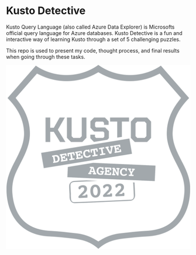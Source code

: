 # Kusto Detective
Kusto Query Language (also called Azure Data Explorer) is Microsofts official query language for Azure databases.
Kusto Detective is a fun and interactive way of learning Kusto through a set of 5 challenging puzzles.

This repo is used to present my code, thought process, and final results when going through these tasks.

![header image](images/logo-inv.png)